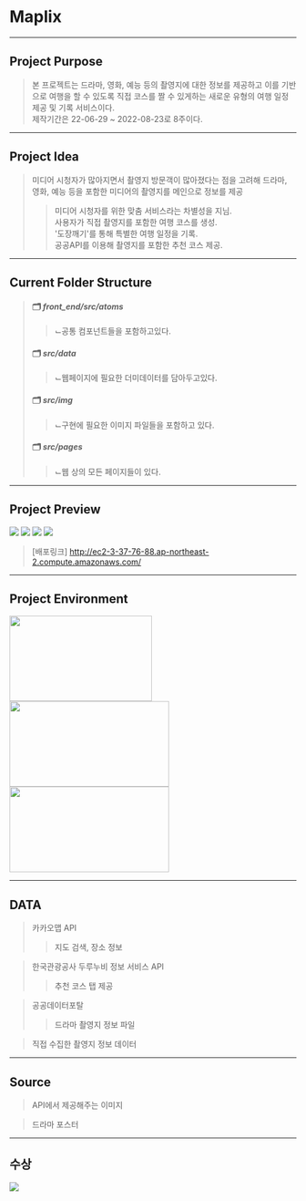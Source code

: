 # Maplix
--------------
## Project Purpose
> 본 프로젝트는 드라마, 영화, 예능 등의 촬영지에 대한 정보를 제공하고 이를 기반으로 여행을 할 수 있도록 직접 코스를 짤 수 있게하는 새로운 유형의 여행 일정 제공 및 기록 서비스이다.
> <br/>제작기간은 22-06-29 ~ 2022-08-23로 8주이다.
--------------
## Project Idea
> 미디어 시청자가 많아지면서 촬영지 방문객이 많아졌다는 점을 고려해 드라마, 영화, 예능 등을 포함한 미디어의 촬영지를 메인으로 정보를 제공 <br/>
>> 미디어 시청자를 위한 맞춤 서비스라는 차별성을 지님. <br/>
>> 사용자가 직접 촬영지를 포함한 여행 코스를 생성.<br/>
>> '도장깨기'를 통해 특별한 여행 일정을 기록.<br/>
>> 공공API를 이용해 촬영지를 포함한 추천 코스 제공.
--------------
## Current Folder Structure
> #### 🗂 *front_end/src/atoms*
> > ⌙공통 컴포넌트들을 포함하고있다.
> #### 🗂 *src/data*
> > ⌙웹페이지에 필요한 더미데이터를 담아두고있다.
> #### 🗂 *src/img*
> > ⌙구현에 필요한 이미지 파일들을 포함하고 있다.
> #### 🗂 *src/pages*
> > ⌙웹 상의 모든 페이지들이 있다.
-------------
## Project Preview
<img src = "https://user-images.githubusercontent.com/88296511/217388560-aebfe484-d44d-47c1-a2ca-c9a783d4e6c1.png">
<img src = "https://user-images.githubusercontent.com/88296511/217388609-e56b4868-df0b-4f11-bc8f-0d7d7879ae6a.png">
<img src = "https://user-images.githubusercontent.com/88296511/217388641-4273afde-89c4-4728-b97f-defd42b781ed.png">
<img src = "https://user-images.githubusercontent.com/88296511/217388680-8fe39e8c-f3de-49a7-bd55-30c481d1336f.png">

>[배포링크] http://ec2-3-37-76-88.ap-northeast-2.compute.amazonaws.com/
-------------
## Project Environment
<img src = "https://user-images.githubusercontent.com/88296511/217285156-6deaeb5d-38cf-4311-a529-cb6534d53c7f.png" width="250" height="150">

<img src = "https://user-images.githubusercontent.com/88296511/217387139-e864e0fc-a9c5-44bf-9e08-ad8c1523dc63.png" width="280" height="150">
<br/>
<img src = "https://user-images.githubusercontent.com/88296511/217387133-9302cc22-caa9-44f7-85e8-e17e89377bd8.png" width="280" height="150">

-------------
## DATA
>카카오맵 API
>>지도 검색, 장소 정보

>한국관광공사 두루누비 정보 서비스 API
>>추천 코스 탭 제공

>공공데이터포탈
>>드라마 촬영지 정보 파일

>직접 수집한 촬영지 정보 데이터
-------------
## Source
> API에서 제공해주는 이미지

> 드라마 포스터
-------------
## 수상
<img src="https://user-images.githubusercontent.com/88296511/217388328-10705988-a53a-4c3c-a5e1-15b535f7e189.JPG">

